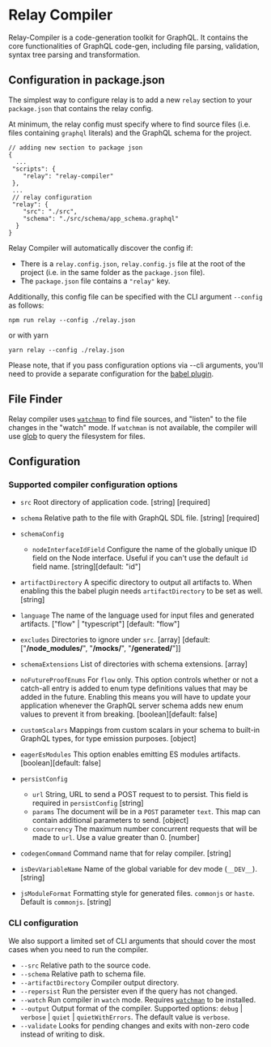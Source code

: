 # Relay Compiler

Relay-Compiler is a code-generation toolkit for GraphQL. It contains the core
functionalities of GraphQL code-gen, including file parsing, validation, syntax
tree parsing and transformation.

## Configuration in package.json

The simplest way to configure relay is to add a new `relay` section to your
`package.json` that contains the relay config.

At minimum, the relay config must specify where to find source files (i.e. files
containing `graphql` literals) and the GraphQL schema for the project.

```
// adding new section to package json
{
  ...
 "scripts": {
    "relay": "relay-compiler"
 },
 ...
 // relay configuration
 "relay": {
    "src": "./src",
    "schema": "./src/schema/app_schema.graphql"
  }
}
```
Relay Compiler will automatically discover the config if:

- There is a `relay.config.json`, `relay.config.js` file at the root of the
project (i.e. in the same folder as the `package.json` file).
- The `package.json` file contains a `"relay"` key.

Additionally, this config file can be specified with the CLI argument `--config`
as follows:

```shell
npm run relay --config ./relay.json
```

or with yarn

```shell
yarn relay --config ./relay.json
```

Please note, that if you pass configuration options via --cli arguments, you'll
need to provide a separate configuration for the [babel plugin](https://www.npmjs.com/package/babel-plugin-relay).

## File Finder
Relay compiler uses [`watchman`](https://facebook.github.io/watchman/) to find
file sources, and "listen" to the file  changes in the "watch" mode.
If `watchman` is not available, the compiler will
use [glob](https://docs.rs/glob/latest/glob/) to query the filesystem for files.

## Configuration

### Supported compiler configuration options

- `src`                     Root directory of application code.  [string] [required]
- `schema`                  Relative path to the file with GraphQL SDL file.
                                                                 [string] [required]
- `schemaConfig`
  - `nodeInterfaceIdField`  Configure the name of the globally unique ID
                            field on the Node interface. Useful if you can't use the default `id` field name.
                                                             [string][default: "id"]
- `artifactDirectory`       A specific directory to output all artifacts to. When
                            enabling this the babel plugin needs `artifactDirectory`
                            to be set as well.                              [string]
- `language`                The name of the language used for input files and
                            generated artifacts.
                                           ["flow" | "typescript"] [default: "flow"]
- `excludes`                Directories to ignore under `src`.     [array] [default:
                   ["**/node_modules/**", "**/__mocks__/**", "**/__generated__/**"]]
- `schemaExtensions`        List of directories with schema extensions.      [array]
- `noFutureProofEnums`      For `flow` only. This option controls whether or not
                            a catch-all entry is added to enum type definitions
                            values that may be added in the future. Enabling this
                            means you will have to update your application whenever
                            the GraphQL server schema adds new enum values to
                            prevent it from breaking.      [boolean][default: false]
- `customScalars`           Mappings from custom scalars in your schema to built-in
                            GraphQL types, for type emission purposes.      [object]
- `eagerEsModules`          This option enables emitting ES modules artifacts.
                                                           [boolean][default: false]
- `persistConfig`
  - `url`                   String, URL to send a POST request to to persist. This
                            field is required in `persistConfig`
                                                                            [string]
  - `params`                The document will be in a `POST` parameter `text`.
                            This map can contain additional parameters to send.
                                                                            [object]
  - `concurrency`           The maximum number concurrent requests that will
                            be made to `url`. Use a value greater than 0.
                                                                            [number]
- `codegenCommand`          Command name that for relay compiler.           [string]

- `isDevVariableName`       Name of the global variable for dev mode (`__DEV__`).
                                                                            [string]
- `jsModuleFormat`          Formatting style for generated files. `commonjs`
                            or `haste`. Default is `commonjs`.
                                                                            [string]


### CLI configuration

We also support a limited set of CLI arguments that should cover the most cases
when you need to run the compiler.

- `--src`               Relative path to the source code.
- `--schema`            Relative path to schema file.
- `--artifactDirectory` Compiler output directory.
- `--repersist`         Run the persister even if the query has not changed.
- `--watch`             Run compiler in `watch` mode.
                        Requires
                        [`watchman`](https://facebook.github.io/watchman/) to be installed.
- `--output`            Output format of the compiler. Supported options:
                        `debug` | `verbose` | `quiet` | `quietWithErrors`.
                        The default value is `verbose`.
- `--validate`          Looks for pending changes and exits with non-zero code
                        instead of writing to disk.
